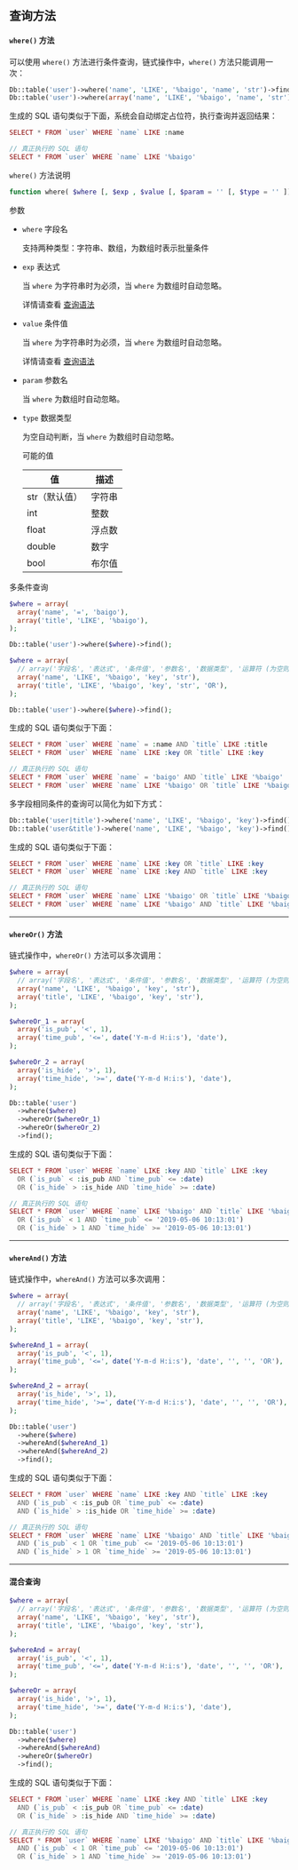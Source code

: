 ## 查询方法

#### `where()` 方法

可以使用 `where()` 方法进行条件查询，链式操作中，`where()` 方法只能调用一次：

``` php
Db::table('user')->where('name', 'LIKE', '%baigo', 'name', 'str')->find();
Db::table('user')->where(array('name', 'LIKE', '%baigo', 'name', 'str'))->find();
```

生成的 SQL 语句类似于下面，系统会自动绑定占位符，执行查询并返回结果：

``` php
SELECT * FROM `user` WHERE `name` LIKE :name

// 真正执行的 SQL 语句
SELECT * FROM `user` WHERE `name` LIKE '%baigo'
```

`where()` 方法说明

``` php
function where( $where [, $exp , $value [, $param = '' [, $type = '' ]]] )
```

参数

* `where` 字段名

  支持两种类型：字符串、数组，为数组时表示批量条件

* `exp` 表达式

  当 `where` 为字符串时为必须，当 `where` 为数组时自动忽略。

  详情请查看 [查询语法](syntax.md)

* `value` 条件值

  当 `where` 为字符串时为必须，当 `where` 为数组时自动忽略。

  详情请查看 [查询语法](syntax.md)

* `param` 参数名

  当 `where` 为数组时自动忽略。

* `type` 数据类型

  为空自动判断，当 `where` 为数组时自动忽略。

  可能的值

  | 值 | 描述 |
  | - | - |
  | str（默认值） | 字符串 |
  | int | 整数 |
  | float | 浮点数 |
  | double | 数字 |
  | bool | 布尔值 |

多条件查询

``` php
$where = array(
  array('name', '=', 'baigo'),
  array('title', 'LIKE', '%baigo'),
);

Db::table('user')->where($where)->find();

$where = array(
  // array('字段名', '表达式', '条件值', '参数名', '数据类型', '运算符 (为空则为 AND)'),
  array('name', 'LIKE', '%baigo', 'key', 'str'),
  array('title', 'LIKE', '%baigo', 'key', 'str', 'OR'),
);

Db::table('user')->where($where)->find();
```

生成的 SQL 语句类似于下面：

``` php
SELECT * FROM `user` WHERE `name` = :name AND `title` LIKE :title
SELECT * FROM `user` WHERE `name` LIKE :key OR `title` LIKE :key

// 真正执行的 SQL 语句
SELECT * FROM `user` WHERE `name` = 'baigo' AND `title` LIKE '%baigo'
SELECT * FROM `user` WHERE `name` LIKE '%baigo' OR `title` LIKE '%baigo'
```

多字段相同条件的查询可以简化为如下方式：

``` php
Db::table('user|title')->where('name', 'LIKE', '%baigo', 'key')->find();
Db::table('user&title')->where('name', 'LIKE', '%baigo', 'key')->find();
```

生成的 SQL 语句类似于下面：

``` php
SELECT * FROM `user` WHERE `name` LIKE :key OR `title` LIKE :key
SELECT * FROM `user` WHERE `name` LIKE :key AND `title` LIKE :key

// 真正执行的 SQL 语句
SELECT * FROM `user` WHERE `name` LIKE '%baigo' OR `title` LIKE '%baigo'
SELECT * FROM `user` WHERE `name` LIKE '%baigo' AND `title` LIKE '%baigo'
```

----------

#### `whereOr()` 方法

链式操作中，`whereOr()` 方法可以多次调用：

``` php
$where = array(
  // array('字段名', '表达式', '条件值', '参数名', '数据类型', '运算符 (为空则为 AND)'),
  array('name', 'LIKE', '%baigo', 'key', 'str'),
  array('title', 'LIKE', '%baigo', 'key', 'str'),
);

$whereOr_1 = array(
  array('is_pub', '<', 1),
  array('time_pub', '<=', date('Y-m-d H:i:s'), 'date'),
);

$whereOr_2 = array(
  array('is_hide', '>', 1),
  array('time_hide', '>=', date('Y-m-d H:i:s'), 'date'),
);

Db::table('user')
  ->where($where)
  ->whereOr($whereOr_1)
  ->whereOr($whereOr_2)
  ->find();
```

生成的 SQL 语句类似于下面：

``` php
SELECT * FROM `user` WHERE `name` LIKE :key AND `title` LIKE :key
  OR (`is_pub` < :is_pub AND `time_pub` <= :date)
  OR (`is_hide` > :is_hide AND `time_hide` >= :date)

// 真正执行的 SQL 语句
SELECT * FROM `user` WHERE `name` LIKE '%baigo' AND `title` LIKE '%baigo'
  OR (`is_pub` < 1 AND `time_pub` <= '2019-05-06 10:13:01')
  OR (`is_hide` > 1 AND `time_hide` >= '2019-05-06 10:13:01')
```

----------

#### `whereAnd()` 方法

链式操作中，`whereAnd()` 方法可以多次调用：

``` php
$where = array(
  // array('字段名', '表达式', '条件值', '参数名', '数据类型', '运算符 (为空则为 AND)'),
  array('name', 'LIKE', '%baigo', 'key', 'str'),
  array('title', 'LIKE', '%baigo', 'key', 'str'),
);

$whereAnd_1 = array(
  array('is_pub', '<', 1),
  array('time_pub', '<=', date('Y-m-d H:i:s'), 'date', '', '', 'OR'),
);

$whereAnd_2 = array(
  array('is_hide', '>', 1),
  array('time_hide', '>=', date('Y-m-d H:i:s'), 'date', '', '', 'OR'),
);

Db::table('user')
  ->where($where)
  ->whereAnd($whereAnd_1)
  ->whereAnd($whereAnd_2)
  ->find();
```

生成的 SQL 语句类似于下面：

``` php
SELECT * FROM `user` WHERE `name` LIKE :key AND `title` LIKE :key
  AND (`is_pub` < :is_pub OR `time_pub` <= :date)
  AND (`is_hide` > :is_hide OR `time_hide` >= :date)

// 真正执行的 SQL 语句
SELECT * FROM `user` WHERE `name` LIKE '%baigo' AND `title` LIKE '%baigo'
  AND (`is_pub` < 1 OR `time_pub` <= '2019-05-06 10:13:01')
  AND (`is_hide` > 1 OR `time_hide` >= '2019-05-06 10:13:01')
```

----------

#### 混合查询

``` php
$where = array(
  // array('字段名', '表达式', '条件值', '参数名', '数据类型', '运算符 (为空则为 AND)'),
  array('name', 'LIKE', '%baigo', 'key', 'str'),
  array('title', 'LIKE', '%baigo', 'key', 'str'),
);

$whereAnd = array(
  array('is_pub', '<', 1),
  array('time_pub', '<=', date('Y-m-d H:i:s'), 'date', '', '', 'OR'),
);

$whereOr = array(
  array('is_hide', '>', 1),
  array('time_hide', '>=', date('Y-m-d H:i:s'), 'date'),
);

Db::table('user')
  ->where($where)
  ->whereAnd($whereAnd)
  ->whereOr($whereOr)
  ->find();
```

生成的 SQL 语句类似于下面：

``` php
SELECT * FROM `user` WHERE `name` LIKE :key AND `title` LIKE :key
  AND (`is_pub` < :is_pub OR `time_pub` <= :date)
  OR (`is_hide` > :is_hide AND `time_hide` >= :date)

// 真正执行的 SQL 语句
SELECT * FROM `user` WHERE `name` LIKE '%baigo' AND `title` LIKE '%baigo'
  AND (`is_pub` < 1 OR `time_pub` <= '2019-05-06 10:13:01')
  OR (`is_hide` > 1 AND `time_hide` >= '2019-05-06 10:13:01')
```
